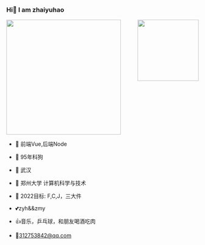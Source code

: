 ### Hi👋 I am zhaiyuhao

<img src="https://count.getloli.com/get/@yuhaozhai?theme=rule34" width=300>

<img align="right" height="160" src="https://github-readme-stats.vercel.app/api?username=yuhaozhai&show_icons=true&icon_color=5cb3cc&text_color=ee3f4d&bg_color=ffffff&hide_title=true" />

- :orange_book:  前端Vue,后端Node

- :pig2: 95年科狗

- :office: 武汉

- 🏫 郑州大学 计算机科学与技术

- :dart: 2022目标: F,C,J，三大件

- :two_hearts:zyh&&zmy

- :thumbsup:音乐，乒乓球，和朋友喝酒吃肉

- :e-mail:312753842@qq.com

  </div>  
